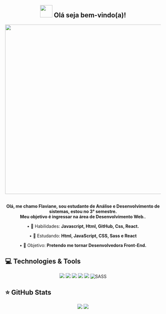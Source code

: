 
<span align="center">

## <img src="https://i.imgur.com/0hdZ65D.gif" width="40px"> Olá seja bem-vindo(a)!</h2>

</span>

<div align="center">


  <img src="https://thumbs.gfycat.com/ComposedAlertChihuahua-size_restricted.gif" width="550px" />
</div>

<br>
<p align="center">
   <strong>Olá, me chamo Flaviane, sou estudante de Análise e Desenvolvimento de sistemas, estou no 3° semestre.<br/> Meu objetivo é ingressar na área de Desenvolvimento Web.</strong>.<br />
</p>

<p align="center">
 • 💼  Habilidades: <strong>Javascript, Html, GitHub, Css, React.</strong>
</p>  

<p align="center">
 • 🚀  Estudando: <strong> Html, JavaScript, CSS, Sass e React</strong>
</p> 

<p align="center">
 • 🎯  Objetivo: <strong>Pretendo me tornar Desenvolvedora Front-End.</strong>
</p> 




 
 ## 💻 Technologies & Tools

<p align="center">
  
 
<img src="https://img.shields.io/badge/JavaScript-F7DF1E?style=for-the-badge&logo=javascript&logoColor=black"/>
<img src="https://img.shields.io/badge/HTML5-E34F26?style=for-the-badge&logo=html5&logoColor=white"/>
<img src="https://img.shields.io/badge/CSS3-1572B6?style=for-the-badge&logo=css3&logoColor=white"/>
<img src="https://img.shields.io/badge/GitHub-100000?style=for-the-badge&logo=github&logoColor=white"/>
<img src="https://img.shields.io/badge/React-20232A?style=for-the-badge&logo=react&logoColor=61DAFB"/>
<img alt="SASS" src="https://img.shields.io/badge/SASS-hotpink.svg?style=for-the-badge&logo=SASS&logoColor=white"/>

</p>

## ⭐ GitHub Stats

<p align = "center">
  <img src = "https://github-readme-stats.vercel.app/api?username=Flaviane-brum&show_icons=true&theme=ayu-mirage&line_height=27">
   <img src = "https://github-readme-stats.vercel.app/api/top-langs/?username=Flaviane-Brum&langs_count=5&theme=ayu-mirage">
</p>
